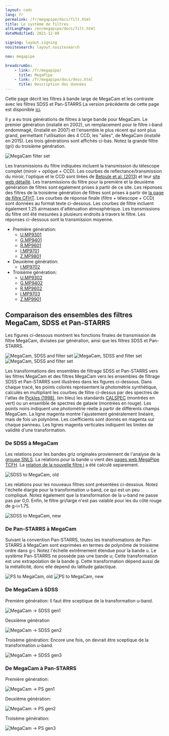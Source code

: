 ```yaml
---
layout: cadc
lang: fr
permalink: /fr/megapipe/docs/filt.html
title: Le système de filtres
altLangPage: /en/megapipe/docs/filt.html
dateModified: 2021-12-08

signing: layout.signing
nositesearch: layout.nositesearch

nav: megapipe

breadcrumbs:
    - link: /fr/megapipe/
      title: MegaPipe
    - link: /fr/megapipe/docs/desc.html
      title: Description des données
---
```


<p>
    Cette page d&eacute;crit les filtres &agrave; bande large de MegaCam et les contraste avec les filtres SDSS et Pan-STARRS
    La version pr&eacute;c&eacute;dente de cette page est disponible <a href="filtold.html">ici</a>.
</p>
<p>
    Il y a eu trois g&eacute;n&eacute;rations de filtres &agrave; large bande pour MegaCam.
    Le premier g&eacute;n&eacute;ration (install&eacute; en 2002), un remplacement pour le
    filtre i-band endommag&eacute;, (Install&eacute; en 2007) et l'ensemble le plus
    r&eacute;cent qui sont plus grand, permettant l'utilisation des 4 CCD,
    les "ailes", de MegaCam (install&eacute; en 2015). Les trois g&eacute;n&eacute;rations
    sont affich&eacute;s ci-bas. Notez la grande filtre (gri) du troisi&egrave;me
    g&eacute;n&eacute;ration.
</p>
<img class="img-responsive" src="/static/images/megapipe/msp123.gif" alt="MegaCam filter set"/>
<p>
    Les transmissions du filtre indiqu&eacute;es incluent la transmission du
    t&eacute;lescope complet (miroir + optique + CCD). Les courbes de
    reflectance/transmission du miroir, l'optique et le CCD sont tir&eacute;es de
    <a rel="external" href="https://adsabs.harvard.edu/abs/2013A%26A...552A.124B">Betoule et al. (2013)</a> et leur <a rel="external" href="http://supernovae.in2p3.fr/snls_sdss/">site web d&eacute;taill&eacute;</a>. Les transmissions du
    filtre pour la premi&egrave;re et la deuxi&egrave;me g&eacute;n&eacute;ration de filtres
    sont &eacute;galement prises &agrave; partir de ce site. Les r&eacute;ponses des
    filtres de la troisi&egrave;me g&eacute;n&eacute;ration de filtres sont prises &agrave;
    partir de 
    <a rel="external" href="https://www.cfht.hawaii.edu/Instruments/Filters/megaprime.html">la
    page de filtre CFHT</a>. Les courbes de r&eacute;ponse finale (filtre +
    t&eacute;lescope + CCD) sont donn&eacute;es au format texte ci-dessous. Les
    courbes de filtre incluent &eacute;galement 1.25 airmasses d'att&eacute;nuation
    atmosph&eacute;rique.  Les transmissions du filtre ont &eacute;t&eacute; mesur&eacute;es &agrave;
    plusieurs endroits &agrave; travers le filtre. Les r&eacute;ponses ci-dessous
    sont la transmission moyenne.
</p>
<ul>
  <li>Premi&egrave;re g&eacute;n&eacute;ration:
    <ul>
      <li><a href="/static/files/megapipe/U.MP9301.fil">U.MP9301</a></li>
      <li><a href="/static/files/megapipe/G.MP9401.fil">G.MP9401</a></li>
      <li><a href="/static/files/megapipe/R.MP9601.fil">R.MP9601</a></li>
      <li><a href="/static/files/megapipe/I.MP9701.fil">I.MP9701</a></li>
      <li><a href="/static/files/megapipe/Z.MP9801.fil">Z.MP9801</a></li>
    </ul>
  </li>
  
  <li>Deuxi&egrave;me g&eacute;n&eacute;ration:
    <ul>
      <li><a href="/static/files/megapipe/I.MP9702.fil">I.MP9702</a></li>
    </ul>
  </li>
  <li>Trois&egrave;me g&eacute;n&eacute;ration:
      <ul>
        <li><a href="/static/files/megapipe/U.MP9302.fil">U.MP9302</a></li>
        <li><a href="/static/files/megapipe/G.MP9402.fil">G.MP9402</a></li>
        <li><a href="/static/files/megapipe/R.MP9602.fil">R.MP9602</a></li>
        <li><a href="/static/files/megapipe/I.MP9703.fil">I.MP9703</a></li>
        <li><a href="/static/files/megapipe/Z.MP9901.fil">Z.MP9901</a></li>
      </ul>
  </li>
</ul>
<h2>Comparaison des ensembles des filtres MegaCam, SDSS et Pan-STARRS</h2>
<p>
    Les figures ci-dessous montrent les fonctions finales de
    transmission de filtre MegaCam, divis&eacute;es par g&eacute;n&eacute;ration, ainsi que les
      filtres SDSS et Pan-STARRS.
</p>
<img class="img-responsive" src="/static/images/megapipe/msp1.gif" alt="MegaCam, SDSS and filter set"/>
<img class="img-responsive" src="/static/images/megapipe/msp2.gif" alt="MegaCam, SDSS and filter set"/>
<img class="img-responsive" src="/static/images/megapipe/msp3.gif" alt="MegaCam, SDSS and filter set"/>
<p>
    Les transformations des ensembles de filtrage SDSS et Pan-STARRS
    vers les filtres MegaCam et des filtres MegaCam vers les ensembles
    de filtrage SDSS et Pan-STARRS sont illustr&eacute;es dans les figures
    ci-dessous. Dans chaque trac&eacute;, les points color&eacute;s repr&eacute;sentent la
    photom&eacute;trie synth&eacute;tique, calcul&eacute;s en multipliant les courbes de
    filtre ci-dessus par des spectres de l'atlas de <a rel="external" href="https://adsabs.harvard.edu/abs/1998PASP..110..863P">Pickles
    (1998)</a>, (en bleu) les standards <a rel="external" href="https://www.stsci.edu/hst/observatory/crds/calspec.html">CALSPEC</a>
    (montr&eacute;es en vert) ou un ensemble de spectres de galaxie (montr&eacute;es
    en rouge). Les points noirs indiquent une photom&eacute;trie r&eacute;elle &agrave;
    partir de diff&eacute;rents champs MegaCam.  La ligne magenta montre
    l'ajustement g&eacute;n&eacute;ralement lin&eacute;aire, mais de fois un polyn&ocirc;me. Les
    coefficients sont donn&eacute;s en magenta sur chaque panneau. Les lignes
    magenta verticales indiquent les limites de validit&eacute; d'une
    transformation.
</p>
<h3>De SDSS &agrave; MegaCam</h3>
<p>
    Les relations pour les bandes griz originales proviennent de l'analyse de la
    <a rel="external" href="https://www.astro.uvic.ca/~pritchet/SN/Calib/ColourTerms-2006Jun19/index.html#Sec04">groupe SNLS</a>.
    La  relations pour la bande u vient des
    <a  rel="external"  href="https://cfht.hawaii.edu/Instruments/Imaging/MegaPrime/generalinformation.html">pages web MegaPipe TCFH</a>.
    La <a href="ifilt.html">relation de la nouvelle filtre i</a> a &eacute;t&eacute; calcul&eacute; separement.
</p>
<img class="img-responsive" src="/static/images/megapipe/sdss.sm.megaold.gif" alt="SDSS to MegaCam, old"/>
<p>
    Les relations pour les nouveaux filtres sont pr&eacute;sent&eacute;es
    ci-dessous. Notez l'&eacute;chelle &eacute;largie pour la transformation u-band,
    ce qui est un peu compliqu&eacute;. Notez &eacute;galement que la transformation
    de la u-band ne passe pas par 0,0. Enfin, le filtre gri/large
    n'est pas valable pour les du c&ocirc;t&eacute; rouge de g-i=1.75.
</p>
<img class="img-responsive" src="/static/images/megapipe/sdss.sm.meganew.gif" alt="SDSS to MegaCam, new"/>
<h3>De Pan-STARRS &agrave; MegaCam</h3> 
<p>
    Suivant la convention Pan-STARRS, toutes les transfromations de
    Pan-STARRS &agrave; MegaCam sont exprim&eacute;es en termes de polyn&ocirc;me de
    troisi&egrave;me ordre dans g-i. Notez l'&eacute;chelle extr&ecirc;mement &eacute;tendue
    pour la bande u. Le syst&egrave;me Pan-STARRS ne poss&egrave;de pas une bande u;
    Cette transformation est une extrapolation de la bande g. Cette
    transformation d&eacute;pend aussi de la m&eacute;tallicit&eacute;, donc elle depend du
    latitude galactique.
</p>
<img class="img-responsive" src="/static/images/megapipe/ps.sm.megaold.gif" alt="PS to MegaCam, old"/> 
<img class="img-responsive" src="/static/images/megapipe/ps.sm.meganew.gif" alt="PS to MegaCam, new"/>
<h3>De MegaCam &agrave; SDSS</h3>
<p>
    Premi&egrave;re g&eacute;n&eacute;ration: Il faut &ecirc;tre sceptique de la transformation u-band.
</p>
<img class="img-responsive" src="/static/images/megapipe/mega2sdss.gen1.gif" alt="MegaCam -> SDSS gen1"/>
<p>
    Deuxi&egrave;me g&eacute;n&eacute;ration
</p>
<img class="img-responsive" src="/static/images/megapipe/mega2sdss.gen2.gif" alt="MegaCam -> SDSS gen2"/>
<p>
    Trois&egrave;me g&eacute;n&eacute;ration: Encore une fois, on devrait &ecirc;tre sceptique de la transformation u-band.
</p>
<img class="img-responsive" src="/static/images/megapipe/mega2sdss.gen3.gif" alt="MegaCam -> SDSS gen3"/>
<h3>De MegaCam &agrave; Pan-STARRS</h3>
<p>
    Premi&egrave;re g&eacute;n&eacute;ration: 
</p>
<img class="img-responsive" src="/static/images/megapipe/mega2ps.gen1.gif" alt="MegaCam -> PS gen1"/>
<p>
    Deuxi&egrave;me g&eacute;n&eacute;ration:
</p>
<img class="img-responsive" src="/static/images/megapipe/mega2ps.gen2.gif" alt="MegaCam -> PS gen2"/>
<p>
    Trois&egrave;me g&eacute;n&eacute;ration: 
</p>
<img class="img-responsive" src="/static/images/megapipe/mega2ps.gen3.gif" alt="MegaCam -> PS gen3"/>
